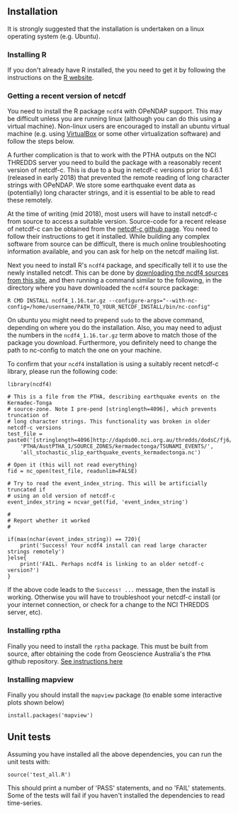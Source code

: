 ## **Installation**

It is strongly suggested that the installation is undertaken on a linux operating 
system (e.g. Ubuntu). 


### **Installing R**
If you don't already have R installed, the you need to get it by following the
instructions on the [R website](https://www.r-project.org/).


### **Getting a recent version of netcdf**

You need to install the R package `ncdf4` with OPeNDAP support.  This may be
difficult unless you are running linux (although you can do this using a
virtual machine). Non-linux users are encouraged to install an ubuntu virtual
machine (e.g. using [VirtualBox](https://www.virtualbox.org) or some other
virtualization software) and follow the steps below.

A further complication is that to work with the PTHA outputs on the NCI THREDDS
server you need to build the package with a reasonably recent version of
netcdf-c. This is due to a bug in netcdf-c versions prior to 4.6.1 (released
in early 2018) that prevented the remote reading of long character strings
with OPeNDAP. We store some earthquake event data as (potentially) long
character strings, and it is essential to be able to read these remotely.

At the time of writing (mid 2018), most users will have to install netcdf-c
from source to access a suitable version.  Source-code for a recent release of
netcdf-c can be obtained from the [netcdf-c github
page](https://github.com/Unidata/netcdf-c/releases). You need to follow their
instructions to get it installed. While building any complex software from
source can be difficult, there is much online troubleshooting information
available, and you can ask for help on the netcdf mailing list.

Next you need to install R's `ncdf4` package, and specifically tell it to use
the newly installed netcdf.  This can be done by 
[downloading the ncdf4 sources from this site](https://cran.r-project.org/web/packages/ncdf4/index.html), 
and then running a command similar to the following, in the directory where you
have downloaded the `ncdf4` source package:

    R CMD INSTALL ncdf4_1.16.tar.gz --configure-args="--with-nc-config=/home/username/PATH_TO_YOUR_NETCDF_INSTALL/bin/nc-config"

On ubuntu you might need to prepend `sudo` to the above command, depending on
where you do the installation. Also, you may need to adjust the numbers in the
`ncdf4_1.16.tar.gz` term above to match those of the package you download.
Furthermore, you definitely need to change the path to nc-config to match the
one on your machine.

To confirm that your `ncdf4` installation is using a suitably recent netcdf-c
library, please run the following code:
```{r checkncdf, eval=FALSE}
library(ncdf4)

# This is a file from the PTHA, describing earthquake events on the Kermadec-Tonga
# source-zone. Note I pre-pend [stringlength=4096], which prevents truncation of
# long character strings. This functionality was broken in older netcdf-c versions
test_file = paste0('[stringlength=4096]http://dapds00.nci.org.au/thredds/dodsC/fj6/',
    'PTHA/AustPTHA_1/SOURCE_ZONES/kermadectonga/TSUNAMI_EVENTS/',
    'all_stochastic_slip_earthquake_events_kermadectonga.nc')

# Open it (this will not read everything)
fid = nc_open(test_file, readunlim=FALSE)

# Try to read the event_index_string. This will be artificially truncated if 
# using an old version of netcdf-c
event_index_string = ncvar_get(fid, 'event_index_string')

#
# Report whether it worked
#

if(max(nchar(event_index_string)) == 720){
    print('Success! Your ncdf4 install can read large character strings remotely')
}else{
    print('FAIL. Perhaps ncdf4 is linking to an older netcdf-c version?')
}
```
If the above code leads to the `Success! ...` message, then the install is
working. Otherwise you will have to troubleshoot your netcdf-c install (or
your internet connection, or check for a change to the NCI THREDDS server,
etc).

### **Installing rptha**

Finally you need to install the `rptha` package. This must be built from
source, after obtaining the code from Geoscience Australia's the `PTHA` github
repository. [See instructions here](https://github.com/GeoscienceAustralia/ptha/blob/master/R/README.md)

### **Installing mapview**
Finally you should install the `mapview` package (to enable some interactive
plots shown below)
```{r installme, eval=FALSE}
install.packages('mapview')
```

## **Unit tests**
Assuming you have installed all the above dependencies, you can run the unit
tests with:
```{r unit_tests, eval=FALSE}
source('test_all.R')
```
This should print a number of 'PASS' statements, and no 'FAIL' statements.
Some of the tests will fail if you haven't installed the dependencies to read
time-series.


